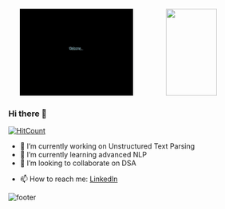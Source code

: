 <!-- <link rel="stylesheet" href="starwarsintro.css"> -->
<!-- <img src="https://media.giphy.com/media/LPecJnY2SoqqNxiqVO/giphy.gif" alt="header" width="100%" > -->
<!-- <img src="https://media.giphy.com/media/hVIZ0gjOtup1nOelcj/giphy.gif" alt="header" width="100%" > -->

<p align="center">
<img src="https://github.com/sainimohit23/sainimohit23/blob/master/img/smol.gif" width="45%" height="175px"/> <img src="https://github-readme-stats.vercel.app/api?username=sainimohit23" width="45%" height="175px"/> 
</p>

### Hi there 👋

[![HitCount](http://hits.dwyl.com/sainimohit23/sainimohit23.svg)](http://hits.dwyl.com/sainimohit23/sainimohit23)

- 🔭 I’m currently working on Unstructured Text Parsing
- 🌱 I’m currently learning advanced NLP
- 👯 I’m looking to collaborate on DSA
<!-- - 🤔 I’m looking for help with ... 
- 💬 Ask me about ...
- 😄 Pronouns: ...
- ⚡ Fun fact: ...-->
- 📫 How to reach me: [LinkedIn](https://www.linkedin.com/in/sainimohit23/)

<img src="https://media.giphy.com/media/L32yu49s73AVXx1s2p/giphy.gif" alt="footer" width="100%" height="1%" />
